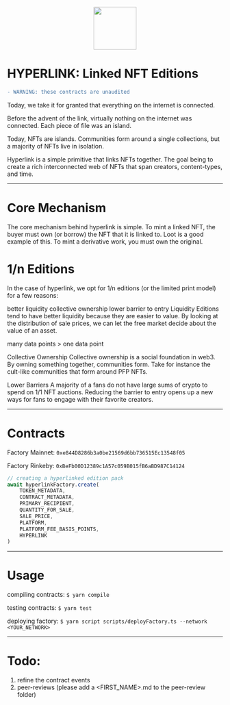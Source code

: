 <p align="center">
  <img height=100 src="https://arweave.net/sBogY_roIMJWInS0HIEi86eFGzHUnNxUzyKEdOKPWh0" />
</p>

# HYPERLINK: Linked NFT Editions

```diff
- WARNING: these contracts are unaudited
```


Today, we take it for granted that everything on the internet is connected.

Before the advent of the link, virtually nothing on the internet was connected. Each piece of file was an island.

Today, NFTs are islands. Communities form around a single collections, but a majority of NFTs live in isolation.

Hyperlink is a simple primitive that links NFTs together. The goal being to create a rich interconnected web of NFTs that span creators, content-types, and time.

---

# Core Mechanism
The core mechanism behind hyperlink is simple. To mint a linked NFT, the buyer must own (or borrow) the NFT that it is linked to. Loot is a good example of this. To mint a derivative work, you must own the original.

# 1/n Editions
In the case of hyperlink, we opt for 1/n editions (or the limited print model) for a few reasons:

better liquidity
collective ownership
lower barrier to entry
Liquidity
Editions tend to have better liquidity because they are easier to value. By looking at the distribution of sale prices, we can let the free market decide about the value of an asset.

many data points > one data point

Collective Ownership
Collective ownership is a social foundation in web3. By owning something together, communities form. Take for instance the cult-like communities that form around PFP NFTs.

Lower Barriers
A majority of a fans do not have large sums of crypto to spend on 1/1 NFT auctions. Reducing the barrier to entry opens up a new ways for fans to engage with their favorite creators.

---

# Contracts
Factory Mainnet: `0xe844D8286b3a0be21569d6bb736515Ec13548f05`


Factory Rinkeby: `0xBeFb00D12389c1A57c059B015fB6aBD987C14124`



```typescript
// creating a hyperlinked edition pack
await hyperlinkFactory.create(
    TOKEN_METADATA,
    CONTRACT_METADATA,
    PRIMARY_RECIPIENT,
    QUANTITY_FOR_SALE,
    SALE_PRICE,
    PLATFORM,
    PLATFORM_FEE_BASIS_POINTS,
    HYPERLINK
)
```

---
# Usage 

compiling contracts: `$ yarn compile`  

testing contracts: `$ yarn test`  

deploying factory: `$ yarn script scripts/deployFactory.ts --network <YOUR_NETWORK>`  

---

# Todo:

1. refine the contract events
2. peer-reviews (please add a <FIRST_NAME>.md to the peer-review folder)
